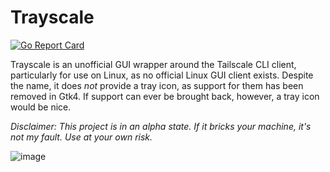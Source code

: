 Trayscale
=========

[![Go Report Card](https://goreportcard.com/badge/deedles.dev/trayscale)](https://goreportcard.com/report/deedles.dev/trayscale)

Trayscale is an unofficial GUI wrapper around the Tailscale CLI client, particularly for use on Linux, as no official Linux GUI client exists. Despite the name, it does _not_ provide a tray icon, as support for them has been removed in Gtk4. If support can ever be brought back, however, a tray icon would be nice.

_Disclaimer: This project is in an alpha state. If it bricks your machine, it's not my fault. Use at your own risk._

![image](https://user-images.githubusercontent.com/326750/163301079-5a62323b-797c-4980-a1b8-d6cfb7f3d959.png)
